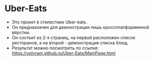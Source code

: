 # Uber-Eats

* Это проект в стилистике Uber-eats.
* Он предназначен для демонстрации лишь кроссплатформенной вёрстки.
* Он состоит из 2-х страниц, на первой расположен список ресторанов, а на второй - демонстрация списка блюд.
* Результат можно посмотреть по ссылке: https://volvram.github.io/Uber-Eats/MainPage.html
